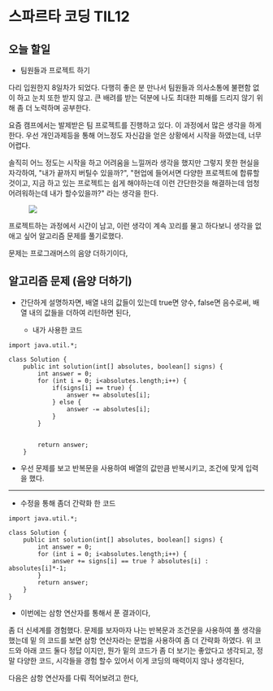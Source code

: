 # 스파르타 코딩 TIL12

## 오늘 할일 

- 팀원들과 프로젝트 하기


다리 입원한지 8일차가 되었다. 다행히 좋은 분 만나서 팀원들과 의사소통에 불편함 없이 하고 눈치 또한 받지 않고. 
큰 배려를 받는 덕분에 나도 최대한 피해를 드리지 않기 위해 좀 더 노력하며 공부한다. 

요즘 캠프에서는 발제받은 팀 프로젝트를 진행하고 있다. 이 과정에서 많은 생각을 하게 한다. 
우선 개인과제등을 통해 어느정도 자신감을 얻은 상황에서 시작을 하였는데, 너무 어렵다. 

솔직히 어느 정도는 시작을 하고 어려움을 느낄꺼라 생각을 했지만 그렇지 못한 현실을 자각하여, "내가 
끝까지 버틸수 있을까?", "현업에 들어서면 다양한 프로젝트에 합류할것이고, 지금 하고 있는 프로젝트는 
쉽게 해야하는데 이런 간단한것을 해결하는데 엄청 어려워하는데 내가 할수있을까?" 라는 생각을 한다.

<figure>
    <img src="https://img.animalplanet.co.kr/news/2022/10/24/700/o469h81albr08mj0c114.jpg">
</figure>

프로젝트하는 과정에서 시간이 남고, 이런 생각이 계속 꼬리를 물고 하다보니 생각을 
없애고 싶어 알고리즘 문제를 풀기로했다. 

문제는 프로그래머스의 음양 더하기이다, 

## 알고리즘 문제 (음양 더하기)

- 간단하게 설명하자면, 배열 내의 값들이 있는데 true면 양수, false면 음수로써, 배열 내의 값들을 더하여 
리턴하면 된다, 


  -  내가 사용한 코드

```
import java.util.*;

class Solution {
    public int solution(int[] absolutes, boolean[] signs) {
        int answer = 0;
        for (int i = 0; i<absolutes.length;i++) {
            if(signs[i] == true) {
                answer += absolutes[i];
            } else {
                answer -= absolutes[i];
            }
        }


        return answer;
    } 
```
- 우선 문제를 보고 반복문을 사용하여 배열의 값만큼 반복시키고, 조건에 맞게 입력을 했다. 
---
- 수정을 통해 좀더 간략화 한 코드
```
import java.util.*;

class Solution {
    public int solution(int[] absolutes, boolean[] signs) {
        int answer = 0;
        for (int i = 0; i<absolutes.length;i++) {
            answer += signs[i] == true ? absolutes[i] : absolutes[i]*-1;  
        }
        return answer;
    }
}
```

- 이번에는 삼항 연산자를 통해서 푼 결과이다, 

좀 더 신세계를 경험했다. 문제를 보자마자 나는 반복문과 조건문을 사용하여 풀 생각을 했는데 밑 의 코드를 보면
삼항 연산자라는 문법을 사용하여 좀 더 간략화 하였다. 위 코드와 아래 코드 둘다 정답 이지만, 
뭔가 밑의 코드가 좀 더 보기는 좋았다고 생각되고, 정말 다양한 코드, 시각들을 경험 할수 있어서 
이게 코딩의 매력이지 않나 생각된다, 

다음은 삼항 연산자를 다뤄 적어보려고 한다,
